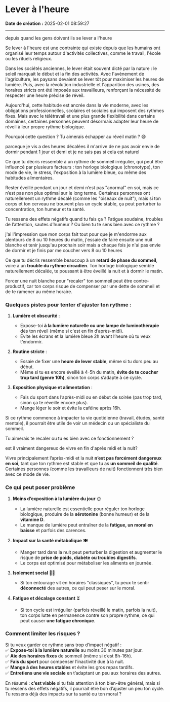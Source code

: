 # Lever à l'heure

**Date de création :** 2025-02-01 08:59:27

---



depuis quand les gens doivent ils se lever a l'heure

Se lever à l'heure est une contrainte qui existe depuis que les humains ont organisé leur temps autour d'activités collectives, comme le travail, l'école ou les rituels religieux.  

Dans les sociétés anciennes, le lever était souvent dicté par la nature : le soleil marquait le début et la fin des activités. Avec l'avènement de l'agriculture, les paysans devaient se lever tôt pour maximiser les heures de lumière. Puis, avec la révolution industrielle et l'apparition des usines, des horaires stricts ont été imposés aux travailleurs, renforçant la nécessité de respecter une heure précise de réveil.  

Aujourd'hui, cette habitude est ancrée dans la vie moderne, avec les obligations professionnelles, scolaires et sociales qui imposent des rythmes fixes. Mais avec le télétravail et une plus grande flexibilité dans certains domaines, certaines personnes peuvent désormais adapter leur heure de réveil à leur propre rythme biologique.  

Pourquoi cette question ? Tu aimerais échapper au réveil matin ? 😄

parceque je vis a des heures décalées il m'arrive de ne pas avoir envie de dormir pendant 1 jour et demi et je ne sais pas si cela est naturel

Ce que tu décris ressemble à un rythme de sommeil irrégulier, qui peut être influencé par plusieurs facteurs : ton horloge biologique (chronotype), ton mode de vie, le stress, l'exposition à la lumière bleue, ou même des habitudes alimentaires.  

Rester éveillé pendant un jour et demi n’est pas "anormal" en soi, mais ce n’est pas non plus optimal sur le long terme. Certaines personnes ont naturellement un rythme décalé (comme les "oiseaux de nuit"), mais si ton corps et ton cerveau ne trouvent plus un cycle stable, ça peut perturber ta concentration, ton humeur et ta santé.  

Tu ressens des effets négatifs quand tu fais ça ? Fatigue soudaine, troubles de l’attention, sautes d’humeur ? Ou bien tu te sens bien avec ce rythme ?

j'ai l'impression que mon corps fait tout pour que je m'endorme aux alentours de 8 ou 10 heures du matin, j'essaie de faire ensuite une nuit blanche et tenir jusqu'au prochain soir mais a chaque fois je n'ai pas envie de dormir et je finis par me coucher vers 8 ou 10 heures

Ce que tu décris ressemble beaucoup à un **retard de phase du sommeil**, voire à un **trouble du rythme circadien**. Ton horloge biologique semble naturellement décalée, te poussant à être éveillé la nuit et à dormir le matin.  

Forcer une nuit blanche pour "recaler" ton sommeil peut être contre-productif, car ton corps risque de compenser par une dette de sommeil et de te ramener au même horaire.  

### Quelques pistes pour tenter d'ajuster ton rythme :  
1. **Lumière et obscurité** :  
   - Expose-toi **à la lumière naturelle ou une lampe de luminothérapie** dès ton réveil (même si c'est en fin d’après-midi).  
   - Évite les écrans et la lumière bleue 2h avant l’heure où tu veux t’endormir.  

2. **Routine stricte** :  
   - Essaie de fixer une **heure de lever stable**, même si tu dors peu au début.  
   - Même si tu es encore éveillé à 4-5h du matin, **évite de te coucher trop tard (genre 10h)**, sinon ton corps s’adapte à ce cycle.  

3. **Exposition physique et alimentation** :  
   - Fais du sport dans l’après-midi ou en début de soirée (pas trop tard, sinon ça te réveille encore plus).  
   - Mange léger le soir et évite la caféine après 16h.  

Si ce rythme commence à impacter ta vie quotidienne (travail, études, santé mentale), il pourrait être utile de voir un médecin ou un spécialiste du sommeil.  

Tu aimerais te recaler ou tu es bien avec ce fonctionnement ?

est il vraiment dangereux de vivre en fin d'après midi et la nuit?

Vivre principalement l’après-midi et la nuit **n’est pas forcément dangereux en soi**, tant que ton rythme est stable et que tu as **un sommeil de qualité**. Certaines personnes (comme les travailleurs de nuit) fonctionnent très bien avec ce mode de vie.  

### **Ce qui peut poser problème**  
1. **Moins d’exposition à la lumière du jour** 🌞  
   - La lumière naturelle est essentielle pour réguler ton horloge biologique, produire de la **sérotonine** (bonne humeur) et de la **vitamine D**.  
   - Le manque de lumière peut entraîner de la **fatigue, un moral en baisse** et parfois des carences.  

2. **Impact sur la santé métabolique** 🍽️  
   - Manger tard dans la nuit peut perturber la digestion et augmenter le risque de **prise de poids, diabète ou troubles digestifs**.  
   - Le corps est optimisé pour métaboliser les aliments en journée.  

3. **Isolement social** 🧍‍♂️  
   - Si ton entourage vit en horaires "classiques", tu peux te sentir **déconnecté** des autres, ce qui peut peser sur le moral.  

4. **Fatigue et décalage constant** ⏳  
   - Si ton cycle est irrégulier (parfois réveillé le matin, parfois la nuit), ton corps lutte en permanence contre son propre rythme, ce qui peut causer **une fatigue chronique**.  

### **Comment limiter les risques ?**  
Si tu veux garder ce rythme sans trop d’impact négatif :  
✅ **Expose-toi à la lumière naturelle** au moins 30 minutes par jour.  
✅ **Aie des horaires fixes** de sommeil (même si c’est 8h-16h).  
✅ **Fais du sport** pour compenser l’inactivité due à la nuit.  
✅ **Mange à des heures stables** et évite les gros repas tardifs.  
✅ **Entretiens une vie sociale** en t’adaptant un peu aux horaires des autres.  

En résumé : **c’est viable** si tu fais attention à ton bien-être général, mais si tu ressens des effets négatifs, il pourrait être bon d’ajuster un peu ton cycle. Tu ressens déjà des impacts sur ta santé ou ton moral ?